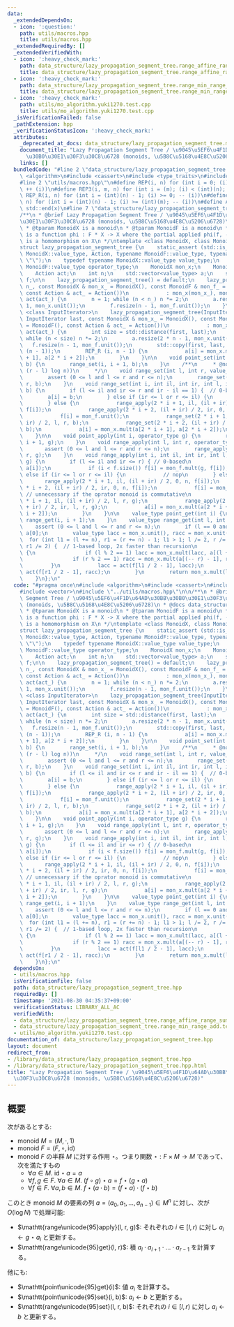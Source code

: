 ```yaml
---
data:
  _extendedDependsOn:
  - icon: ':question:'
    path: utils/macros.hpp
    title: utils/macros.hpp
  _extendedRequiredBy: []
  _extendedVerifiedWith:
  - icon: ':heavy_check_mark:'
    path: data_structure/lazy_propagation_segment_tree.range_affine_range_sum.test.cpp
    title: data_structure/lazy_propagation_segment_tree.range_affine_range_sum.test.cpp
  - icon: ':heavy_check_mark:'
    path: data_structure/lazy_propagation_segment_tree.range_min_range_add.test.cpp
    title: data_structure/lazy_propagation_segment_tree.range_min_range_add.test.cpp
  - icon: ':heavy_check_mark:'
    path: utils/mo_algorithm.yuki1270.test.cpp
    title: utils/mo_algorithm.yuki1270.test.cpp
  _isVerificationFailed: false
  _pathExtension: hpp
  _verificationStatusIcon: ':heavy_check_mark:'
  attributes:
    _deprecated_at_docs: data_structure/lazy_propagation_segment_tree.md
    document_title: "Lazy Propagation Segment Tree / \u9045\u5EF6\u4F1D\u64AD\u30BB\
      \u30B0\u30E1\u30F3\u30C8\u6728 (monoids, \u5B8C\u5168\u4E8C\u5206\u6728)"
    links: []
  bundledCode: "#line 2 \"data_structure/lazy_propagation_segment_tree.hpp\"\n#include\
    \ <algorithm>\n#include <cassert>\n#include <type_traits>\n#include <vector>\n\
    #line 2 \"utils/macros.hpp\"\n#define REP(i, n) for (int i = 0; (i) < (int)(n);\
    \ ++ (i))\n#define REP3(i, m, n) for (int i = (m); (i) < (int)(n); ++ (i))\n#define\
    \ REP_R(i, n) for (int i = (int)(n) - 1; (i) >= 0; -- (i))\n#define REP3R(i, m,\
    \ n) for (int i = (int)(n) - 1; (i) >= (int)(m); -- (i))\n#define ALL(x) std::begin(x),\
    \ std::end(x)\n#line 7 \"data_structure/lazy_propagation_segment_tree.hpp\"\n\n\
    /**\n * @brief Lazy Propagation Segment Tree / \u9045\u5EF6\u4F1D\u64AD\u30BB\u30B0\
    \u30E1\u30F3\u30C8\u6728 (monoids, \u5B8C\u5168\u4E8C\u5206\u6728)\n * @docs data_structure/lazy_propagation_segment_tree.md\n\
    \ * @tparam MonoidX is a monoid\n * @tparam MonoidF is a monoid\n * @tparam Action\
    \ is a function phi : F * X -> X where the partial applied phi(f, -) : X -> X\
    \ is a homomorphism on X\n */\ntemplate <class MonoidX, class MonoidF, class Action>\n\
    struct lazy_propagation_segment_tree {\n    static_assert (std::is_invocable_r<typename\
    \ MonoidX::value_type, Action, typename MonoidF::value_type, typename MonoidX::value_type>::value,\
    \ \"\");\n    typedef typename MonoidX::value_type value_type;\n    typedef typename\
    \ MonoidF::value_type operator_type;\n    MonoidX mon_x;\n    MonoidF mon_f;\n\
    \    Action act;\n    int n;\n    std::vector<value_type> a;\n    std::vector<operator_type>\
    \ f;\n\n    lazy_propagation_segment_tree() = default;\n    lazy_propagation_segment_tree(int\
    \ n_, const MonoidX & mon_x_ = MonoidX(), const MonoidF & mon_f_ = MonoidF(),\
    \ const Action & act_ = Action())\n            : mon_x(mon_x_), mon_f(mon_f_),\
    \ act(act_) {\n        n = 1; while (n < n_) n *= 2;\n        a.resize(2 * n -\
    \ 1, mon_x.unit());\n        f.resize(n - 1, mon_f.unit());\n    }\n    template\
    \ <class InputIterator>\n    lazy_propagation_segment_tree(InputIterator first,\
    \ InputIterator last, const MonoidX & mon_x_ = MonoidX(), const MonoidF & mon_f_\
    \ = MonoidF(), const Action & act_ = Action())\n            : mon_x(mon_x_), mon_f(mon_f_),\
    \ act(act_) {\n        int size = std::distance(first, last);\n        n = 1;\
    \ while (n < size) n *= 2;\n        a.resize(2 * n - 1, mon_x.unit());\n     \
    \   f.resize(n - 1, mon_f.unit());\n        std::copy(first, last, a.begin() +\
    \ (n - 1));\n        REP_R (i, n - 1) {\n            a[i] = mon_x.mult(a[2 * i\
    \ + 1], a[2 * i + 2]);\n        }\n    }\n\n    void point_set(int i, value_type\
    \ b) {\n        range_set(i, i + 1, b);\n    }\n    /**\n     * @note O(min(n,\
    \ (r - l) log n))\n     */\n    void range_set(int l, int r, value_type b) {\n\
    \        assert (0 <= l and l <= r and r <= n);\n        range_set(0, 0, n, l,\
    \ r, b);\n    }\n    void range_set(int i, int il, int ir, int l, int r, value_type\
    \ b) {\n        if (l <= il and ir <= r and ir - il == 1) {  // 0-based\n    \
    \        a[i] = b;\n        } else if (ir <= l or r <= il) {\n            // nop\n\
    \        } else {\n            range_apply(2 * i + 1, il, (il + ir) / 2, 0, n,\
    \ f[i]);\n            range_apply(2 * i + 2, (il + ir) / 2, ir, 0, n, f[i]);\n\
    \            f[i] = mon_f.unit();\n            range_set(2 * i + 1, il, (il +\
    \ ir) / 2, l, r, b);\n            range_set(2 * i + 2, (il + ir) / 2, ir, l, r,\
    \ b);\n            a[i] = mon_x.mult(a[2 * i + 1], a[2 * i + 2]);\n        }\n\
    \    }\n\n    void point_apply(int i, operator_type g) {\n        range_apply(i,\
    \ i + 1, g);\n    }\n    void range_apply(int l, int r, operator_type g) {\n \
    \       assert (0 <= l and l <= r and r <= n);\n        range_apply(0, 0, n, l,\
    \ r, g);\n    }\n    void range_apply(int i, int il, int ir, int l, int r, operator_type\
    \ g) {\n        if (l <= il and ir <= r) { // 0-based\n            a[i] = act(g,\
    \ a[i]);\n            if (i < f.size()) f[i] = mon_f.mult(g, f[i]);\n        }\
    \ else if (ir <= l or r <= il) {\n            // nop\n        } else {\n     \
    \       range_apply(2 * i + 1, il, (il + ir) / 2, 0, n, f[i]);\n            range_apply(2\
    \ * i + 2, (il + ir) / 2, ir, 0, n, f[i]);\n            f[i] = mon_f.unit(); \
    \ // unnecessary if the oprator monoid is commutative\n            range_apply(2\
    \ * i + 1, il, (il + ir) / 2, l, r, g);\n            range_apply(2 * i + 2, (il\
    \ + ir) / 2, ir, l, r, g);\n            a[i] = mon_x.mult(a[2 * i + 1], a[2 *\
    \ i + 2]);\n        }\n    }\n\n    value_type point_get(int i) {\n        return\
    \ range_get(i, i + 1);\n    }\n    value_type range_get(int l, int r) {\n    \
    \    assert (0 <= l and l <= r and r <= n);\n        if (l == 0 and r == n) return\
    \ a[0];\n        value_type lacc = mon_x.unit(), racc = mon_x.unit();\n      \
    \  for (int l1 = (l += n), r1 = (r += n) - 1; l1 > 1; l /= 2, r /= 2, l1 /= 2,\
    \ r1 /= 2) {  // 1-based loop, 2x faster than recursion\n            if (l < r)\
    \ {\n                if (l % 2 == 1) lacc = mon_x.mult(lacc, a[(l ++) - 1]);\n\
    \                if (r % 2 == 1) racc = mon_x.mult(a[(-- r) - 1], racc);\n   \
    \         }\n            lacc = act(f[l1 / 2 - 1], lacc);\n            racc =\
    \ act(f[r1 / 2 - 1], racc);\n        }\n        return mon_x.mult(lacc, racc);\n\
    \    }\n};\n"
  code: "#pragma once\n#include <algorithm>\n#include <cassert>\n#include <type_traits>\n\
    #include <vector>\n#include \"../utils/macros.hpp\"\n\n/**\n * @brief Lazy Propagation\
    \ Segment Tree / \u9045\u5EF6\u4F1D\u64AD\u30BB\u30B0\u30E1\u30F3\u30C8\u6728\
    \ (monoids, \u5B8C\u5168\u4E8C\u5206\u6728)\n * @docs data_structure/lazy_propagation_segment_tree.md\n\
    \ * @tparam MonoidX is a monoid\n * @tparam MonoidF is a monoid\n * @tparam Action\
    \ is a function phi : F * X -> X where the partial applied phi(f, -) : X -> X\
    \ is a homomorphism on X\n */\ntemplate <class MonoidX, class MonoidF, class Action>\n\
    struct lazy_propagation_segment_tree {\n    static_assert (std::is_invocable_r<typename\
    \ MonoidX::value_type, Action, typename MonoidF::value_type, typename MonoidX::value_type>::value,\
    \ \"\");\n    typedef typename MonoidX::value_type value_type;\n    typedef typename\
    \ MonoidF::value_type operator_type;\n    MonoidX mon_x;\n    MonoidF mon_f;\n\
    \    Action act;\n    int n;\n    std::vector<value_type> a;\n    std::vector<operator_type>\
    \ f;\n\n    lazy_propagation_segment_tree() = default;\n    lazy_propagation_segment_tree(int\
    \ n_, const MonoidX & mon_x_ = MonoidX(), const MonoidF & mon_f_ = MonoidF(),\
    \ const Action & act_ = Action())\n            : mon_x(mon_x_), mon_f(mon_f_),\
    \ act(act_) {\n        n = 1; while (n < n_) n *= 2;\n        a.resize(2 * n -\
    \ 1, mon_x.unit());\n        f.resize(n - 1, mon_f.unit());\n    }\n    template\
    \ <class InputIterator>\n    lazy_propagation_segment_tree(InputIterator first,\
    \ InputIterator last, const MonoidX & mon_x_ = MonoidX(), const MonoidF & mon_f_\
    \ = MonoidF(), const Action & act_ = Action())\n            : mon_x(mon_x_), mon_f(mon_f_),\
    \ act(act_) {\n        int size = std::distance(first, last);\n        n = 1;\
    \ while (n < size) n *= 2;\n        a.resize(2 * n - 1, mon_x.unit());\n     \
    \   f.resize(n - 1, mon_f.unit());\n        std::copy(first, last, a.begin() +\
    \ (n - 1));\n        REP_R (i, n - 1) {\n            a[i] = mon_x.mult(a[2 * i\
    \ + 1], a[2 * i + 2]);\n        }\n    }\n\n    void point_set(int i, value_type\
    \ b) {\n        range_set(i, i + 1, b);\n    }\n    /**\n     * @note O(min(n,\
    \ (r - l) log n))\n     */\n    void range_set(int l, int r, value_type b) {\n\
    \        assert (0 <= l and l <= r and r <= n);\n        range_set(0, 0, n, l,\
    \ r, b);\n    }\n    void range_set(int i, int il, int ir, int l, int r, value_type\
    \ b) {\n        if (l <= il and ir <= r and ir - il == 1) {  // 0-based\n    \
    \        a[i] = b;\n        } else if (ir <= l or r <= il) {\n            // nop\n\
    \        } else {\n            range_apply(2 * i + 1, il, (il + ir) / 2, 0, n,\
    \ f[i]);\n            range_apply(2 * i + 2, (il + ir) / 2, ir, 0, n, f[i]);\n\
    \            f[i] = mon_f.unit();\n            range_set(2 * i + 1, il, (il +\
    \ ir) / 2, l, r, b);\n            range_set(2 * i + 2, (il + ir) / 2, ir, l, r,\
    \ b);\n            a[i] = mon_x.mult(a[2 * i + 1], a[2 * i + 2]);\n        }\n\
    \    }\n\n    void point_apply(int i, operator_type g) {\n        range_apply(i,\
    \ i + 1, g);\n    }\n    void range_apply(int l, int r, operator_type g) {\n \
    \       assert (0 <= l and l <= r and r <= n);\n        range_apply(0, 0, n, l,\
    \ r, g);\n    }\n    void range_apply(int i, int il, int ir, int l, int r, operator_type\
    \ g) {\n        if (l <= il and ir <= r) { // 0-based\n            a[i] = act(g,\
    \ a[i]);\n            if (i < f.size()) f[i] = mon_f.mult(g, f[i]);\n        }\
    \ else if (ir <= l or r <= il) {\n            // nop\n        } else {\n     \
    \       range_apply(2 * i + 1, il, (il + ir) / 2, 0, n, f[i]);\n            range_apply(2\
    \ * i + 2, (il + ir) / 2, ir, 0, n, f[i]);\n            f[i] = mon_f.unit(); \
    \ // unnecessary if the oprator monoid is commutative\n            range_apply(2\
    \ * i + 1, il, (il + ir) / 2, l, r, g);\n            range_apply(2 * i + 2, (il\
    \ + ir) / 2, ir, l, r, g);\n            a[i] = mon_x.mult(a[2 * i + 1], a[2 *\
    \ i + 2]);\n        }\n    }\n\n    value_type point_get(int i) {\n        return\
    \ range_get(i, i + 1);\n    }\n    value_type range_get(int l, int r) {\n    \
    \    assert (0 <= l and l <= r and r <= n);\n        if (l == 0 and r == n) return\
    \ a[0];\n        value_type lacc = mon_x.unit(), racc = mon_x.unit();\n      \
    \  for (int l1 = (l += n), r1 = (r += n) - 1; l1 > 1; l /= 2, r /= 2, l1 /= 2,\
    \ r1 /= 2) {  // 1-based loop, 2x faster than recursion\n            if (l < r)\
    \ {\n                if (l % 2 == 1) lacc = mon_x.mult(lacc, a[(l ++) - 1]);\n\
    \                if (r % 2 == 1) racc = mon_x.mult(a[(-- r) - 1], racc);\n   \
    \         }\n            lacc = act(f[l1 / 2 - 1], lacc);\n            racc =\
    \ act(f[r1 / 2 - 1], racc);\n        }\n        return mon_x.mult(lacc, racc);\n\
    \    }\n};\n"
  dependsOn:
  - utils/macros.hpp
  isVerificationFile: false
  path: data_structure/lazy_propagation_segment_tree.hpp
  requiredBy: []
  timestamp: '2021-08-30 04:35:37+09:00'
  verificationStatus: LIBRARY_ALL_AC
  verifiedWith:
  - data_structure/lazy_propagation_segment_tree.range_affine_range_sum.test.cpp
  - data_structure/lazy_propagation_segment_tree.range_min_range_add.test.cpp
  - utils/mo_algorithm.yuki1270.test.cpp
documentation_of: data_structure/lazy_propagation_segment_tree.hpp
layout: document
redirect_from:
- /library/data_structure/lazy_propagation_segment_tree.hpp
- /library/data_structure/lazy_propagation_segment_tree.hpp.html
title: "Lazy Propagation Segment Tree / \u9045\u5EF6\u4F1D\u64AD\u30BB\u30B0\u30E1\
  \u30F3\u30C8\u6728 (monoids, \u5B8C\u5168\u4E8C\u5206\u6728)"
---
```

## 概要

次があるとする:

-   monoid $M = (M, \cdot, 1)$
-   monoid $F = (F, \circ, \mathrm{id})$
-   monoid $F$ の半群 $M$ に対する作用 $\star$。つまり関数 $\star : F \times M \to M$ であって、次を満たすもの
    -   $\forall a \in M.~ \mathrm{id} \star a = a$
    -   $\forall f, g \in F.~ \forall a \in M.~ (f \circ g) \star a = f \star (g \star a)$
    -   $\forall f \in F.~ \forall a, b \in M.~ f \star (a \cdot b) = (f \star a) \cdot (f \star b)$

このとき monoid $M$ の要素の列 $a = (a_0, a_1, \dots, a _ {n - 1}) \in M^n$ に対し、次が $O(\log N)$ で処理可能:

-   $\mathtt{range\unicode{95}apply}(l, r, g)$: それぞれの $i \in [l, r)$ に対し $a_i \gets g \star a_i$ と更新する。
-   $\mathtt{range\unicode{95}get}(l, r)$: 積 $a_l \cdot a _ {l + 1} \cdot \dots \cdot a _ {r - 1}$ を計算する。

他にも:

-   $\mathtt{point\unicode{95}get}(i)$: 値 $a_i$ を計算する。
-   $\mathtt{point\unicode{95}set}(i, b)$: $a_i \gets b$ と更新する。
-   $\mathtt{range\unicode{95}set}(l, r, b)$: それぞれの $i \in [l, r)$ に対し $a_i \gets b$ と更新する。
